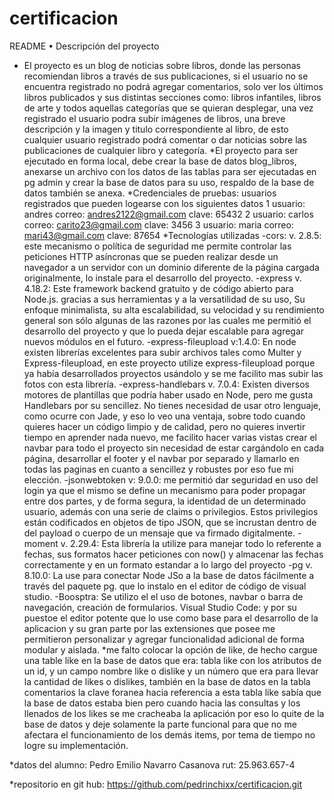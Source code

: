 # certificacion

README
•	Descripción del proyecto
 
* El proyecto es un blog de noticias sobre libros, donde las personas recomiendan libros a través de sus publicaciones, si el usuario no se encuentra registrado no podrá agregar comentarios, solo ver los últimos libros publicados y sus distintas secciones como: libros infantiles, libros de arte y todos aquellas categorías que se quieran desplegar, una vez registrado el usuario podra subir imágenes de libros, una breve descripción y la imagen y titulo correspondiente al libro, de esto cualquier usuario registrado podrá comentar o dar noticias sobre las publicaciones de cualquier libro y categoría. 
*El proyecto para ser ejecutado en forma local, debe crear la base de datos blog_libros, anexarse un archivo con los datos de las tablas para ser ejecutadas en pg admin y crear la base de datos para su uso, respaldo de la base de datos también se anexa.
*Credenciales de pruebas: usuarios registrados que pueden logearse con los siguientes datos
1 usuario: andres
correo: andres2122@gmail.com
clave: 65432
2 usuario: carlos
correo: carito23@gmail.com
clave: 3456
3 usuario: maria
correo: mari43@gmail.com
clave: 87654
*Tecnologías utilizadas
-cors: v. 2.8.5: este mecanismo o política de seguridad me permite controlar las peticiones HTTP asíncronas que se pueden realizar desde un navegador a un servidor con un dominio diferente de la página cargada originalmente, lo instale para el desarrollo del proyecto.
 -express v. 4.18.2: Este framework backend gratuito y de código abierto para Node.js. gracias a sus herramientas y a la versatilidad de su uso, Su enfoque minimalista, su alta escalabilidad, su velocidad y su rendimiento general son sólo algunas de las razones por las cuales me permitió el desarrollo del proyecto y que lo pueda dejar escalable para agregar nuevos módulos en el futuro.
  -express-fileupload v:1.4.0: En node existen librerías excelentes para subir archivos tales como Multer y Express-fileupload, en este proyecto utilize express-fileupload porque ya había desarrollados proyectos usándolo y se me facilito mas subir las fotos con esta librería.
   -express-handlebars v. 7.0.4: Existen diversos motores de plantillas que podría haber usado en Node, pero me gusta Handlebars por su sencillez. No tienes necesidad de usar otro lenguaje, como ocurre con Jade, y eso lo veo una ventaja, sobre todo cuando quieres hacer un código limpio y de calidad, pero no quieres invertir tiempo en aprender nada nuevo, me facilito hacer varias vistas crear el navbar para todo el proyecto sin necesidad de estar cargándolo en cada página, desarrollar el footer y el navbar por separado y llamarlo en todas las paginas en cuanto a sencillez y robustes por eso fue mi elección.
   -jsonwebtoken v: 9.0.0: me permitió dar seguridad en uso del login ya que el mismo se define un mecanismo para poder propagar entre dos partes, y de forma segura, la identidad de un determinado usuario, además con una serie de claims o privilegios. Estos privilegios están codificados en objetos de tipo JSON, que se incrustan dentro de del payload o cuerpo de un mensaje que va firmado digitalmente.
-moment v. 2.29.4: Esta librería la utilize para manejar todo lo referente a fechas, sus formatos hacer peticiones con now() y  almacenar las fechas correctamente y en un formato estandar a lo largo del proyecto 
 -pg v. 8.10.0:  La use para conectar Node JSo a la base de datos fácilmente a través del paquete pg. que lo instalo en el editor de código de visual studio.
-Boosptra: Se utilizo el el uso de botones, navbar o barra de navegación, creación de formularios.
Visual Studio Code: y por su puestoe el editor potente que lo use como base para el desarrollo de la aplicacion y su gran parte por las extensiones que posee me permitieron personalizar y agregar funcionalidad adicional de forma modular y aislada. 
*me falto colocar la opción de like, de hecho cargue una table like en la base de datos que era: tabla like con los atributos de un id, y un campo nombre like o dislike y un número que era para llevar la cantidad de likes o dislikes, también en la base de datos en la tabla comentarios la clave foranea hacia referencia a esta tabla like sabía que la base de datos estaba bien pero cuando hacia las consultas y los llenados de los likes se me cracheaba la aplicación por eso lo quite de la base de datos y deje solamente la parte funcional para que no me afectara el funcionamiento de los demás items, por tema de tiempo no logre su implementación.




*datos del alumno:
Pedro Emilio Navarro Casanova
rut: 25.963.657-4

*repositorio en git hub:
https://github.com/pedrinchixx/certificacion.git

